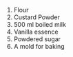 1. Flour
2. Custard Powder
3. 500 ml boiled milk
4. Vanilla essence
5. Powdered sugar
6. A mold for baking